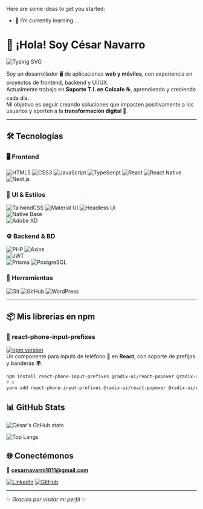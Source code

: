 Here are some ideas to get you started:
- 🌱 I’m currently learning ...

# 👋 ¡Hola! Soy César Navarro  

![Typing SVG](https://readme-typing-svg.herokuapp.com/?lines=FullStack+Web+%26+Mobile+Developer;Apasionado+por+la+tecnología;Siempre+aprendiendo+nuevas+herramientas&center=true&width=500&height=50)

Soy un desarrollador 🖥️ de aplicaciones **web y móviles**, con experiencia en proyectos de frontend, backend y UI/UX.  
Actualmente trabajo en **Soporte T.I. en Colcafe ☕**, aprendiendo y creciendo cada día.  
Mi objetivo es seguir creando soluciones que impacten positivamente a los usuarios y aporten a la **transformación digital 🚀**.  

---

## 🛠️ Tecnologías  

### 🖥️ Frontend  
![HTML5](https://img.shields.io/badge/HTML5-E34F26?style=for-the-badge&logo=html5&logoColor=white) 
![CSS3](https://img.shields.io/badge/CSS3-1572B6?style=for-the-badge&logo=css3&logoColor=white) 
![JavaScript](https://img.shields.io/badge/JavaScript-F7DF1E?style=for-the-badge&logo=javascript&logoColor=black) 
![TypeScript](https://img.shields.io/badge/TypeScript-3178C6?style=for-the-badge&logo=typescript&logoColor=white) 
![React](https://img.shields.io/badge/React-20232A?style=for-the-badge&logo=react&logoColor=61DAFB) 
![React Native](https://img.shields.io/badge/React%20Native-20232A?style=for-the-badge&logo=react&logoColor=61DAFB) 
![Next.js](https://img.shields.io/badge/Next.js-000000?style=for-the-badge&logo=nextdotjs&logoColor=white)  

### 🎨 UI & Estilos  
![TailwindCSS](https://img.shields.io/badge/TailwindCSS-38B2AC?style=for-the-badge&logo=tailwind-css&logoColor=white) 
![Material UI](https://img.shields.io/badge/Material--UI-007FFF?style=for-the-badge&logo=mui&logoColor=white) 
![Headless UI](https://img.shields.io/badge/Headless%20UI-66E3FF?style=for-the-badge)  
![Native Base](https://img.shields.io/badge/Native%20Base-3A3A3A?style=for-the-badge&logo=react&logoColor=white)  
![Adobe XD](https://img.shields.io/badge/Adobe%20XD-FF26BE?style=for-the-badge&logo=adobe-xd&logoColor=white)  

### ⚙️ Backend & BD  
![PHP](https://img.shields.io/badge/PHP-777BB4?style=for-the-badge&logo=php&logoColor=white) 
![Axios](https://img.shields.io/badge/Axios-671DDF?style=for-the-badge&logo=axios&logoColor=white)  
![JWT](https://img.shields.io/badge/JWT-000000?style=for-the-badge&logo=json-web-tokens&logoColor=white)  
![Prisma](https://img.shields.io/badge/Prisma-2D3748?style=for-the-badge&logo=prisma&logoColor=white) 
![PostgreSQL](https://img.shields.io/badge/PostgreSQL-316192?style=for-the-badge&logo=postgresql&logoColor=white)  

### 🔧 Herramientas  
![Git](https://img.shields.io/badge/Git-F05032?style=for-the-badge&logo=git&logoColor=white) 
![GitHub](https://img.shields.io/badge/GitHub-181717?style=for-the-badge&logo=github&logoColor=white) 
![WordPress](https://img.shields.io/badge/WordPress-21759B?style=for-the-badge&logo=wordpress&logoColor=white)  

---

## 📦 Mis librerías en npm

### 📌 react-phone-input-prefixes  
[![npm version](https://img.shields.io/npm/v/react-phone-input-prefixes.svg?color=green&logo=npm)](https://www.npmjs.com/package/react-phone-input-prefixes)  
Un componente para inputs de teléfono 📱 en **React**, con soporte de prefijos y banderas 🌍.  

```bash
npm install react-phone-input-prefixes @radix-ui/react-popover @radix-ui/react-scroll-area
# o
yarn add react-phone-input-prefixes @radix-ui/react-popover @radix-ui/react-scroll-area
```

## 📊 GitHub Stats  

![César's GitHub stats](https://github-readme-stats.vercel.app/api?username=tuUsuario&show_icons=true&theme=radical)  

![Top Langs](https://github-readme-stats.vercel.app/api/top-langs/?username=tuUsuario&layout=compact&theme=tokyonight)  



## 🌐 Conectémonos 

📩 **cesarnavarro1011@gmail.com**  

[![LinkedIn](https://img.shields.io/badge/LinkedIn-0077B5?style=for-the-badge&logo=linkedin&logoColor=white)](https://www.linkedin.com/in/dev-cesarnavarro/) [![GitHub](https://img.shields.io/badge/GitHub-100000?style=for-the-badge&logo=github&logoColor=white)](https://github.com/cesarnavarro1011)

---

✨ *Gracias por visitar mi perfil* ✨

